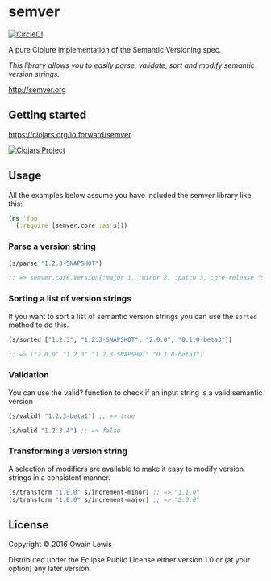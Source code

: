 # semver

[![CircleCI](https://circleci.com/gh/owainlewis/semver.svg?style=svg)](https://circleci.com/gh/owainlewis/semver)

A pure Clojure implementation of the Semantic Versioning spec.

*This library allows you to easily parse, validate, sort and modify semantic version strings.*

http://semver.org

## Getting started

https://clojars.org/io.forward/semver

[![Clojars Project](https://img.shields.io/clojars/v/io.forward/semver.svg)](https://clojars.org/io.forward/semver)

## Usage

All the examples below assume you have included the semver library like this:

```clojure
(ns 'foo
  (:require [semver.core :as s]))
```

### Parse a version string

```clojure
(s/parse "1.2.3-SNAPSHOT")

;; => semver.core.Version{:major 1, :minor 2, :patch 3, :pre-release "SNAPSHOT", :metadata nil}
```

### Sorting a list of version strings

If you want to sort a list of semantic version strings you can use the `sorted` method to do this.

```clojure
(s/sorted ["1.2.3", "1.2.3-SNAPSHOT", "2.0.0", "0.1.0-beta3"])

;; => ("2.0.0" "1.2.3" "1.2.3-SNAPSHOT" "0.1.0-beta3")
```

### Validation

You can use the valid? function to check if an input string is a valid semantic version

```clojure
(s/valid? "1.2.3-beta1") ;; => true

(s/valid "1.2.3.4") ;; => false
```

### Transforming a version string

A selection of modifiers are available to make it easy to modify version strings in a consistent manner.

```clojure
(s/transform "1.0.0" s/increment-minor) ;; => "1.1.0"
(s/transform "1.0.0" s/increment-major) ;; => "2.0.0"
```

## License

Copyright © 2016 Owain Lewis

Distributed under the Eclipse Public License either version 1.0 or (at
your option) any later version.
